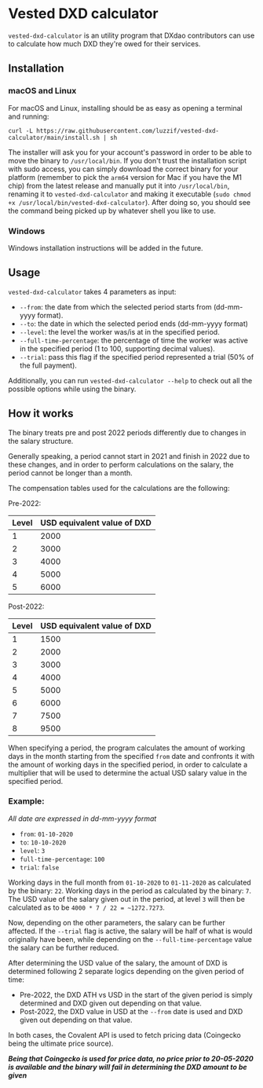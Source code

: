 # Vested DXD calculator

`vested-dxd-calculator` is an utility program that DXdao contributors can use to calculate how much DXD they're owed for their services.

## Installation

### macOS and Linux

For macOS and Linux, installing should be as easy as opening a terminal and running:

```
curl -L https://raw.githubusercontent.com/luzzif/vested-dxd-calculator/main/install.sh | sh
```

The installer will ask you for your account's password in order to be able to move the binary to `/usr/local/bin`. If you don't trust the installation script with sudo access, you can simply download the correct binary for your platform (remember to pick the `arm64` version for Mac if you have the M1 chip) from the latest release and manually put it into `/usr/local/bin`, renaming it to `vested-dxd-calculator` and making it executable (`sudo chmod +x /usr/local/bin/vested-dxd-calculator`). After doing so, you should see the command being picked up by whatever shell you like to use.

### Windows

Windows installation instructions will be added in the future.

## Usage

`vested-dxd-calculator` takes 4 parameters as input:

- `--from`: the date from which the selected period starts from (dd-mm-yyyy format).
- `--to`: the date in which the selected period ends (dd-mm-yyyy format)
- `--level`: the level the worker was/is at in the specified period.
- `--full-time-percentage`: the percentage of time the worker was active in the specified period (1 to 100, supporting decimal values).
- `--trial`: pass this flag if the specified period represented a trial (50% of the full payment).

Additionally, you can run `vested-dxd-calculator --help` to check out all the possible options while using the binary.

## How it works

The binary treats pre and post 2022 periods differently due to changes in the salary structure.

Generally speaking, a period cannot start in 2021 and finish in 2022 due to these changes, and in order to perform calculations on the salary, the period cannot be longer than a month.

The compensation tables used for the calculations are the following:

Pre-2022:

| Level | USD equivalent value of DXD |
| ----- | --------------------------- |
| 1     | 2000                        |
| 2     | 3000                        |
| 3     | 4000                        |
| 4     | 5000                        |
| 5     | 6000                        |

Post-2022:

| Level | USD equivalent value of DXD |
| ----- | --------------------------- |
| 1     | 1500                        |
| 2     | 2000                        |
| 3     | 3000                        |
| 4     | 4000                        |
| 5     | 5000                        |
| 6     | 6000                        |
| 7     | 7500                        |
| 8     | 9500                        |

When specifying a period, the program calculates the amount of working days in the month starting from the specified `from` date and confronts it with the amount of working days in the specified period, in order to calculate a multiplier that will be used to determine the actual USD salary value in the specified period.

### Example:

_All date are expressed in dd-mm-yyyy format_

- `from`: `01-10-2020`
- `to`: `10-10-2020`
- `level`: `3`
- `full-time-percentage`: `100`
- `trial`: `false`

Working days in the full month from `01-10-2020` to `01-11-2020` as calculated by the binary: `22`.
Working days in the period as calculated by the binary: `7`.
The USD value of the salary given out in the period, at level `3` will then be calculated as to be `4000 * 7 / 22 = ~1272.7273`.

Now, depending on the other parameters, the salary can be further affected. If the `--trial` flag is active, the salary will be half of what is would originally have been, while depending on the `--full-time-percentage` value the salary can be further reduced.

After determining the USD value of the salary, the amount of DXD is determined following 2 separate logics depending on the given period of time:

- Pre-2022, the DXD ATH vs USD in the start of the given period is simply determined and DXD given out depending on that value.
- Post-2022, the DXD value in USD at the `--from` date is used and DXD given out depending on that value.

In both cases, the Covalent API is used to fetch pricing data (Coingecko being the ultimate price source).

**_Being that Coingecko is used for price data, no price prior to 20-05-2020 is available and the binary will fail in determining the DXD amount to be given_**
